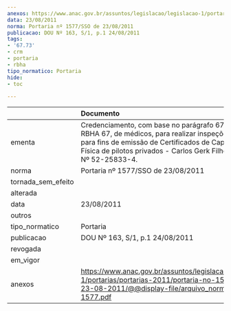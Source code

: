 ```yaml
---
anexos: https://www.anac.gov.br/assuntos/legislacao/legislacao-1/portarias/portarias-2011/portaria-no-1577-sso-de-23-08-2011/@@display-file/arquivo_norma/PA2011-1577.pdf
data: 23/08/2011
norma: Portaria nº 1577/SSO de 23/08/2011
publicacao: DOU Nº 163, S/1, p.1 24/08/2011
tags:
- '67.73'
- crm
- portaria
- rbha
tipo_normatico: Portaria
hide: 
- toc 
 
---
```


|                    | Documento                                                                                                                                                                                                                         |
|:-------------------|:----------------------------------------------------------------------------------------------------------------------------------------------------------------------------------------------------------------------------------|
| ementa             | Credenciamento, com base no parágrafo 67.73 (h) do RBHA 67, de médicos, para realizar inspeções de saúde para fins de emissão de Certificados de Capacidade Física de pilotos privados - Carlos Gerk Filho, CRM-RJ Nº 52-25833-4. |
| norma              | Portaria nº 1577/SSO de 23/08/2011                                                                                                                                                                                                |
| tornada_sem_efeito |                                                                                                                                                                                                                                   |
| alterada           |                                                                                                                                                                                                                                   |
| data               | 23/08/2011                                                                                                                                                                                                                        |
| outros             |                                                                                                                                                                                                                                   |
| tipo_normatico     | Portaria                                                                                                                                                                                                                          |
| publicacao         | DOU Nº 163, S/1, p.1 24/08/2011                                                                                                                                                                                                   |
| revogada           |                                                                                                                                                                                                                                   |
| em_vigor           |                                                                                                                                                                                                                                   |
| anexos             | https://www.anac.gov.br/assuntos/legislacao/legislacao-1/portarias/portarias-2011/portaria-no-1577-sso-de-23-08-2011/@@display-file/arquivo_norma/PA2011-1577.pdf                                                                 |